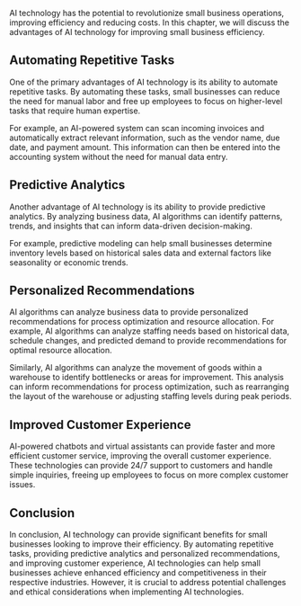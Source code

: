 

AI technology has the potential to revolutionize small business operations, improving efficiency and reducing costs. In this chapter, we will discuss the advantages of AI technology for improving small business efficiency.

Automating Repetitive Tasks
---------------------------

One of the primary advantages of AI technology is its ability to automate repetitive tasks. By automating these tasks, small businesses can reduce the need for manual labor and free up employees to focus on higher-level tasks that require human expertise.

For example, an AI-powered system can scan incoming invoices and automatically extract relevant information, such as the vendor name, due date, and payment amount. This information can then be entered into the accounting system without the need for manual data entry.

Predictive Analytics
--------------------

Another advantage of AI technology is its ability to provide predictive analytics. By analyzing business data, AI algorithms can identify patterns, trends, and insights that can inform data-driven decision-making.

For example, predictive modeling can help small businesses determine inventory levels based on historical sales data and external factors like seasonality or economic trends.

Personalized Recommendations
----------------------------

AI algorithms can analyze business data to provide personalized recommendations for process optimization and resource allocation. For example, AI algorithms can analyze staffing needs based on historical data, schedule changes, and predicted demand to provide recommendations for optimal resource allocation.

Similarly, AI algorithms can analyze the movement of goods within a warehouse to identify bottlenecks or areas for improvement. This analysis can inform recommendations for process optimization, such as rearranging the layout of the warehouse or adjusting staffing levels during peak periods.

Improved Customer Experience
----------------------------

AI-powered chatbots and virtual assistants can provide faster and more efficient customer service, improving the overall customer experience. These technologies can provide 24/7 support to customers and handle simple inquiries, freeing up employees to focus on more complex customer issues.

Conclusion
----------

In conclusion, AI technology can provide significant benefits for small businesses looking to improve their efficiency. By automating repetitive tasks, providing predictive analytics and personalized recommendations, and improving customer experience, AI technologies can help small businesses achieve enhanced efficiency and competitiveness in their respective industries. However, it is crucial to address potential challenges and ethical considerations when implementing AI technologies.
